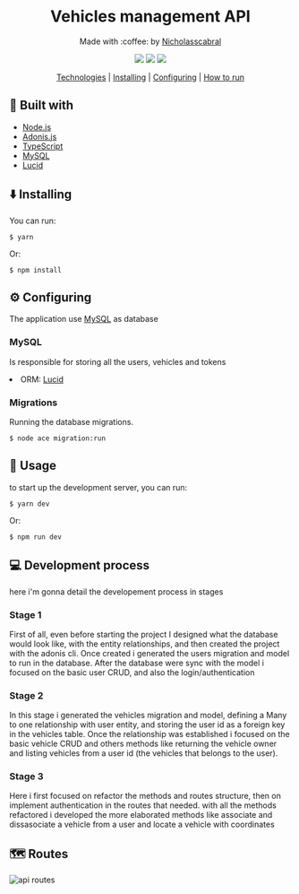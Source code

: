 <h1 align="center">
  Vehicles management API 
 </h1>
 
 <p align="center">
   Made with :coffee: by <a href="https://www.linkedin.com/in/nicholas-cabral-dos-anjos-13b3981a7/" target="_blank"> Nicholasscabral </a> 
 </p>
 
 <p align="center">
   <img src="https://img.shields.io/github/languages/top/nicholasscabral/corpvs-api"> 
   <img src="https://img.shields.io/github/repo-size/nicholasscabral/nps-api"> 
   <img src="https://img.shields.io/badge/License-MIT-green.svg"> 
 </p>
 
 <div align="center">
  
  [Technologies](#construction_worker-built-with) | 
  [Installing](#arrow_down-installing) |
  [Configuring](#gear-configuring) | 
  [How to run](#triangular_flag_on_post-usage) 
 </div>
 
 ## :construction_worker: Built with
 <ul>
    <li><a href="https://nodejs.org/en/">Node.js</a></li>
    <li><a href="https://adonisjs.com/">Adonis.js</a></li>
    <li><a href="https://www.typescriptlang.org/">TypeScript</a></li>
    <li><a href="https://www.mysql.com/">MySQL</a></li>
    <li><a href="https://github.com/adonisjs/lucid">Lucid</a></li>
 </ul>

## :arrow_down: Installing

 <p>You can run:</p>

```
$ yarn
```

 <p>Or:</p>

```
$ npm install
```

## :gear: Configuring

 <p>The application use <a href="https://www.sqlite.org/index.html">MySQL</a> as database</p>
 
 ### MySQL
 <p>Is responsible for storing all the users, vehicles and tokens</p>
 <li>ORM: <a href="https://github.com/adonisjs/lucid">Lucid</a></li>

### Migrations

 <p>Running the database migrations.</p>

```
$ node ace migration:run
```

## :triangular_flag_on_post: Usage

 <p>to start up the development server, you can run:</p>

```
$ yarn dev
```

 <p>Or:</p>

```
$ npm run dev
```

## :computer: Development process
<p>here i'm gonna detail the developement process in stages </p>

### Stage 1
<p> First of all, even before starting the project I designed what the database would look like, with the entity relationships, and then created the project with the adonis cli. Once created i generated the users migration and model to run in the database. After the database were sync with the model i focused on the basic user CRUD, and also the login/authentication
</p>

### Stage 2
<p> In this stage i generated the vehicles migration and model, defining a Many to one relationship with user entity, and storing the user id as a foreign key in the vehicles table. Once the relationship was established i focused on the basic vehicle CRUD and others methods like returning the vehicle owner and listing vehicles from a user id (the vehicles that belongs to the user).
</p>

### Stage 3
<p> Here i first focused on refactor the methods and routes structure, then on implement authentication in the routes that needed. with all the methods refactored i developed the more elaborated methods like associate and dissasociate a vehicle from a user and locate a vehicle with coordinates
</p>

## :world_map: Routes
![api routes](https://github.com/nicholasscabral/corpvs-api/blob/master/public/api_routes.png)